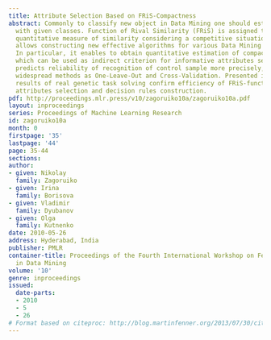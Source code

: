 ```yaml
---
title: Attribute Selection Based on FRiS-Compactness
abstract: Commonly to classify new object in Data Mining one should estimate its similarity
  with given classes. Function of Rival Similarity (FRiS) is assigned to calculate
  quantitative measure of similarity considering a competitive situation. FRiS-function
  allows constructing new effective algorithms for various Data Mining tasks solving.
  In particular, it enables to obtain quantitative estimation of compactness of patterns
  which can be used as indirect criterion for informative attributes selection. FRiS-compactness
  predicts reliability of recognition of control sample more precisely, than such
  widespread methods as One-Leave-Out and Cross-Validation. Presented in the paper
  results of real genetic task solving confirm efficiency of FRiS-function using in
  attributes selection and decision rules construction.
pdf: http://proceedings.mlr.press/v10/zagoruiko10a/zagoruiko10a.pdf
layout: inproceedings
series: Proceedings of Machine Learning Research
id: zagoruiko10a
month: 0
firstpage: '35'
lastpage: '44'
page: 35-44
sections: 
author:
- given: Nikolay
  family: Zagoruiko
- given: Irina
  family: Borisova
- given: Vladimir
  family: Dyubanov
- given: Olga
  family: Kutnenko
date: 2010-05-26
address: Hyderabad, India
publisher: PMLR
container-title: Proceedings of the Fourth International Workshop on Feature Selection
  in Data Mining
volume: '10'
genre: inproceedings
issued:
  date-parts:
  - 2010
  - 5
  - 26
# Format based on citeproc: http://blog.martinfenner.org/2013/07/30/citeproc-yaml-for-bibliographies/
---
```

